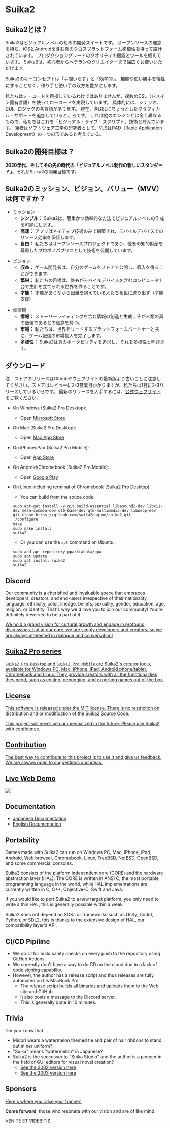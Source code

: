 Suika2
======

<!-- ## What is Suika2? -->
## Suika2とは？

<!-- Suika2 is a development suite for Visual Novels.
It has an open-source philosophy and is designed with a true cross-platform portablity including iOS and Android.
It is equipped with features and tools of production-grade quality.
Suika2 is perfect for both beginners and seasoned creators alike. -->
Suika2はビジュアルノベルのための開発スイートです。
オープンソースの理念を持ち、iOSとAndroidを含む真のクロスプラットフォーム移植性を持って設計されています。
プロダクショングレードのクオリティの機能とツールを備えています。
Suika2は、初心者からベテランのクリエイターまで幅広くお使いいただけます。

<!-- Effortlessness and efficiently are key concepts of Suika2.
It provides that without sacrificing features or usability to enrich both the creator and user experience. -->
Suika2のキーコンセプトは「手間いらず」と「効率的」。
機能や使い勝手を犠牲にすることなく、作り手と使い手の双方を豊かにします。

<!-- We don't aim for no-code but we achieve low-code using multiple DSLs, Domain Specific Languages.
Specifically, there are separate languages for scenarios, GUI, and logic.
We are in the process of adding a little graphical support for each DSL.
This is quite different from other engines and we call it "Visual Live Scripting" technology.
The author thinks as a researcher of software engineering that VLS is one shape of RAD, Rapid Application Development. -->
私たちはノーコードを目指しているわけではありませんが、複数のDSL（ドメイン固有言語）を使ってローコードを実現しています。
具体的には、シナリオ、GUI、ロジックの各言語があります。
現在、各DSLにちょっとしたグラフィカル・サポートを追加しているところです。
これは他のエンジンとは全く異なるもので、私たちはこれを「ビジュアル・ライブ・スクリプト」技術と呼んでいます。
筆者はソフトウェア工学の研究者として、VLSはRAD（Rapid Application Development）の一つの形であると考えている。

<!-- ## What is the Suika2's Development Goal? -->
## Suika2の開発目標は？

<!-- **"The New Standard for Visual Novel Creation"**, in the era of 2020s and beyond, is the goal of the Suika2 development. -->
**2020年代、そしてその先の時代の「ビジュアルノベル制作の新しいスタンダード」**、それがSuika2の開発目標です。

<!-- ## What are the Suika2's Mission, Vision and Values (MVV)? -->
## Suika2のミッション、ビジョン、バリュー（MVV）は何ですか？

<!-- * Mission
  * **Simple:** Suika2 enables the creation of Visual Novels in an easy and efficient manner.
  * **Fast:** Apps are constructed using native technologies only, ensuring resource efficiency on mobile devices.
  * **Free:** We are an open source project and we make our technology public as pro-bono-publico with respects for intellectual properties of others. -->
- ミッション
  - **シンプル：** Suika2は、簡単かつ効率的な方法でビジュアルノベルの作成を可能にします。
  - **高速：** アプリはネイティブ技術のみで構築され、モバイルデバイスでのリソース効率を保証します。
  - **自由：** 私たちはオープンソースプロジェクトであり、他者の知的財産を尊重したプロボノパブリコとして技術を公開しています。
<!-- - Vision
  - **Earning:** Game developers can publish their games on stores and earn income.
  - **Prosperity:** Our aim is to create a world where anyone can make a living with just a single computer including mobile devices.
  - **Talent**: Bringing people with talents but difficulties into the world (Giftedness support) -->
- ビジョン
  - **収益：** ゲーム開発者は、自分のゲームをストアで公開し、収入を得ることができます。
  - **繁栄：** 私たちの目標は、誰もがモバイルデバイスを含むコンピュータ1台で生計を立てられる世界を作ることです。
  - **才能：** 才能がありながら困難を抱えている人たちを世に送り出す（才能支援）
<!-- - Values
  - **Information:** We hold the belief that the creation and generation of information including story writing is humanity's true value.
  - **Market:** We shall complete the market launch of game subscriptions with world leading platform partners.
  - **Diversity:** Develop, distribute, and publish on all platforms - Suika2 seeks the true portability and we call it diversity. -->
- 価値観
  - **情報：** ストーリーライティングを含む情報の創造と生成こそが人類の真の価値であるとの信念を持つ。
  - **市場：** 私たちは、世界をリードするプラットフォームパートナーと共に、ゲーム配信の市場投入を完了します。
  - **多様性：** Suika2は真のポータビリティを追求し、それを多様性と呼びます。

<!-- ## Downloads -->
## ダウンロード

<!-- Note that releases on stores are older than the latest version on GitHub and the Web site because stores take 2-3 business days for reviews but we do 2-3 releases a day.
Please visit [the official Web site](https://suika2.com/en/dl/) to obtain the latest release. -->
注：ストアのリリースはGithubやウェブサイトの最新版より古いことに注意してください。ストアはレビューに2-3営業日かかりますが、私たちは1日に2-3リリースしているからです。
最新のリリースを入手するには、[公式ウェブサイト](https://suika2.com/en/dl/)をご覧ください。

* On Windows (Suika2 Pro Desktop):
  * Open [Microsoft Store](https://apps.microsoft.com/detail/XP99CQV05PR79W)

* On Mac (Suika2 Pro Desktop):
  * Open [Mac App Store](https://apps.apple.com/us/app/suika2-pro-desktop/id6474658254)

* On iPhone/iPad (Suika2 Pro Mobile):
  * Open [App Store](https://apps.apple.com/us/app/suika2-pro-mobile/id6474521680)

* On Android/Chromebook (Suika2 Pro Mobile):
  * Open [Google Play](https://play.google.com/store/apps/details?id=jp.luxion.suikapro)

* On Linux including terminal of Chromebook (Suika2 Pro Desktop):
  * You can build from the souce code:
  ```
  sudo apt-get install -y git build-essential libasound2-dev libx11-dev mesa-common-dev qt6-base-dev qt6-multimedia-dev libwebp-dev
  git clone https://github.com/suika2engine/suika2.git
  ./configure
  make
  sudo make install
  suika2
  ```
  * Or you can use the `apt` command on Ubuntu:
  ```
  sudo add-apt-repository ppa:ktabata/ppa
  sudo apt update
  sudo apt install suika2
  suika2
  ```

## Discord

Our community is a cherished and invaluable space that embraces developers, creators, and end-users irrespective of their nationality, language, ethnicity, color, lineage, beliefs, sexuality, gender, education, age, religion, or identity.
That's why we'd love you to join our community!
You're definitely deserved to be a part of it.

<a href="https://discord.gg/EzCxCh3f">

We hold a grand vision for cultural growth and engage in profound discussions, but at our core, we are simply developers and creators, so we are always interested in dialogue and conversation!

## Suika2 Pro series

`Suika2 Pro Desktop` and `Suika2 Pro Mobile` are Suika2's creator tools, available for Windows PC, Mac, iPhone, iPad, Android phone/tablet, Chromebook and Linux.
They provide creators with all the functionalities they need, such as editing, debugging, and exporting games out of the box.

## License

This software is released under the MIT license.
There is no restriction on distribution and or modification of the Suika2 Source Code.

This project will never be commercialized in the future. Please use Suika2 with confidence.

## Contribution

The best way to contribute to this project is to use it and give us feedback.
We are always open to suggestions and ideas.

## Live Web Demo

<a href="https://suika2.com/run/sample/"><img src="https://github.com/suika2engine/suika2/raw/master/.doc/screenshot.jpg"></a>

## Documentation

* [Japanese Documentation](https://suika2.com/wiki/?%E3%83%89%E3%82%AD%E3%83%A5%E3%83%A1%E3%83%B3%E3%83%88)
* [English Documentation](https://suika2.com/en/doc/)

## Portability

Games made with Suika2 can run on Windows PC, Mac, iPhone, iPad, Android, Web browser, Chromebook, Linux, FreeBSD, NetBSD, OpenBSD, and some commercial consoles.

Suika2 consists of the platform independent core (CORE) and the hardware abstraction layer (HAL).
The CORE is written in ANSI C, the most portable programming language in the world, while HAL implementations are currently written in C, C++, Objective-C, Swift and Java.

If you would like to port Suika2 to a new target platform, you only need to write a thin HAL, this is generally possible within a week.

Suika2 does not depend on SDKs or frameworks such as Unity, Godot, Python, or SDL2, this is thanks to the extensive design of HAL, our compatibility layer's API.

## CI/CD Pipiline

* We do CI for build sanity checks on every push to the repository using GitHub Actions.
* We currently don't have a way to do CD on the cloud due to a lack of code signing capability.
* However, the author has a release script and thus releases are fully automated on his MacBook Pro.
  * The release script builds all binaries and uploads them to the Web site and GitHub.
  * It also posts a message to the Discord server.
  * This is generally done in 10 minutes.

## Trivia

Did you know that...

* Midori wears a watermelon themed tie and pair of hair ribbons to stand out in her uniform?
* "Suika" means "watermelon" in Japanese?
* Suika2 is the successor to "Suika Studio" and the author is a pioneer in the field of GUI editors for visual novel creation?
  * [See the 2002 version here](https://github.com/ktabata/suika-studio-2002-gpl)
  * [See the 2003 version here](https://github.com/ktabata/suika-studio-2003-gpl)

## Sponsors

[Here's where you raise your banner!](https://github.com/ktabata/suika2/raw/master/FUND.md)

**Come forward**, those who resonate with our vision and are of like mind.

VENITE ET VIDEBITIS
